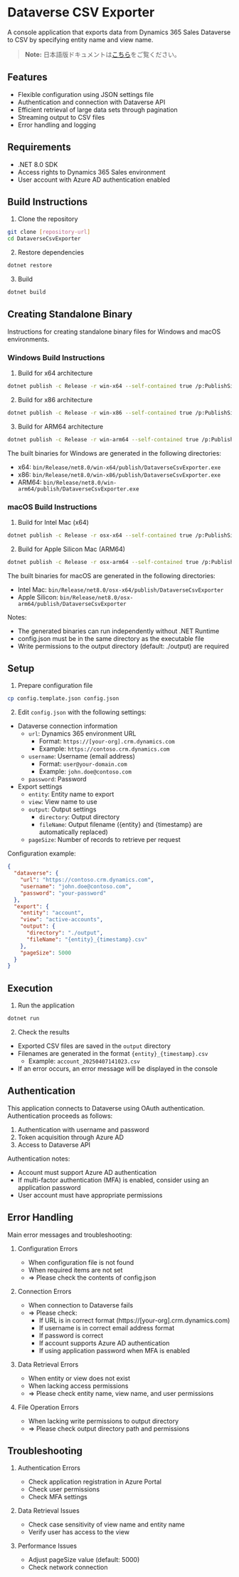 # Dataverse CSV Exporter

A console application that exports data from Dynamics 365 Sales Dataverse to CSV by specifying entity name and view name.

> **Note:**
> 日本語版ドキュメントは[こちら](README.ja.md)をご覧ください。

## Features

- Flexible configuration using JSON settings file
- Authentication and connection with Dataverse API
- Efficient retrieval of large data sets through pagination
- Streaming output to CSV files
- Error handling and logging

## Requirements

- .NET 8.0 SDK
- Access rights to Dynamics 365 Sales environment
- User account with Azure AD authentication enabled

## Build Instructions

1. Clone the repository

```bash
git clone [repository-url]
cd DataverseCsvExporter
```

2. Restore dependencies

```bash
dotnet restore
```

3. Build

```bash
dotnet build
```

## Creating Standalone Binary

Instructions for creating standalone binary files for Windows and macOS environments.

### Windows Build Instructions

1. Build for x64 architecture

```bash
dotnet publish -c Release -r win-x64 --self-contained true /p:PublishSingleFile=true
```

2. Build for x86 architecture

```bash
dotnet publish -c Release -r win-x86 --self-contained true /p:PublishSingleFile=true
```

3. Build for ARM64 architecture

```bash
dotnet publish -c Release -r win-arm64 --self-contained true /p:PublishSingleFile=true
```

The built binaries for Windows are generated in the following directories:

- x64: `bin/Release/net8.0/win-x64/publish/DataverseCsvExporter.exe`
- x86: `bin/Release/net8.0/win-x86/publish/DataverseCsvExporter.exe`
- ARM64: `bin/Release/net8.0/win-arm64/publish/DataverseCsvExporter.exe`

### macOS Build Instructions

1. Build for Intel Mac (x64)

```bash
dotnet publish -c Release -r osx-x64 --self-contained true /p:PublishSingleFile=true
```

2. Build for Apple Silicon Mac (ARM64)

```bash
dotnet publish -c Release -r osx-arm64 --self-contained true /p:PublishSingleFile=true
```

The built binaries for macOS are generated in the following directories:

- Intel Mac: `bin/Release/net8.0/osx-x64/publish/DataverseCsvExporter`
- Apple Silicon: `bin/Release/net8.0/osx-arm64/publish/DataverseCsvExporter`

Notes:

- The generated binaries can run independently without .NET Runtime
- config.json must be in the same directory as the executable file
- Write permissions to the output directory (default: ./output) are required

## Setup

1. Prepare configuration file

```bash
cp config.template.json config.json
```

2. Edit `config.json` with the following settings:

- Dataverse connection information
  - `url`: Dynamics 365 environment URL
    - Format: `https://[your-org].crm.dynamics.com`
    - Example: `https://contoso.crm.dynamics.com`
  - `username`: Username (email address)
    - Format: `user@your-domain.com`
    - Example: `john.doe@contoso.com`
  - `password`: Password
- Export settings
  - `entity`: Entity name to export
  - `view`: View name to use
  - `output`: Output settings
    - `directory`: Output directory
    - `fileName`: Output filename ({entity} and {timestamp} are automatically replaced)
  - `pageSize`: Number of records to retrieve per request

Configuration example:

```json
{
  "dataverse": {
    "url": "https://contoso.crm.dynamics.com",
    "username": "john.doe@contoso.com",
    "password": "your-password"
  },
  "export": {
    "entity": "account",
    "view": "active-accounts",
    "output": {
      "directory": "./output",
      "fileName": "{entity}_{timestamp}.csv"
    },
    "pageSize": 5000
  }
}
```

## Execution

1. Run the application

```bash
dotnet run
```

2. Check the results

- Exported CSV files are saved in the `output` directory
- Filenames are generated in the format `{entity}_{timestamp}.csv`
  - Example: `account_20250407141023.csv`
- If an error occurs, an error message will be displayed in the console

## Authentication

This application connects to Dataverse using OAuth authentication. Authentication proceeds as follows:

1. Authentication with username and password
2. Token acquisition through Azure AD
3. Access to Dataverse API

Authentication notes:

- Account must support Azure AD authentication
- If multi-factor authentication (MFA) is enabled, consider using an application password
- User account must have appropriate permissions

## Error Handling

Main error messages and troubleshooting:

1. Configuration Errors

   - When configuration file is not found
   - When required items are not set
   - ⇒ Please check the contents of config.json

2. Connection Errors

   - When connection to Dataverse fails
   - ⇒ Please check:
     - If URL is in correct format (https://[your-org].crm.dynamics.com)
     - If username is in correct email address format
     - If password is correct
     - If account supports Azure AD authentication
     - If using application password when MFA is enabled

3. Data Retrieval Errors

   - When entity or view does not exist
   - When lacking access permissions
   - ⇒ Please check entity name, view name, and user permissions

4. File Operation Errors
   - When lacking write permissions to output directory
   - ⇒ Please check output directory path and permissions

## Troubleshooting

1. Authentication Errors

   - Check application registration in Azure Portal
   - Check user permissions
   - Check MFA settings

2. Data Retrieval Issues

   - Check case sensitivity of view name and entity name
   - Verify user has access to the view

3. Performance Issues
   - Adjust pageSize value (default: 5000)
   - Check network connection
